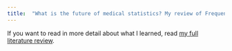 ```yaml
---
title:  "What is the future of medical statistics? My review of Frequentist versus Bayesian methods"
---
```


<!--more-->


If you want to read in more detail about what I learned, read [my full literature review](https://github.com/katelynnelson38/stat386-projects/blob/main/assets/medical-statistics-lit-review.pdf).

